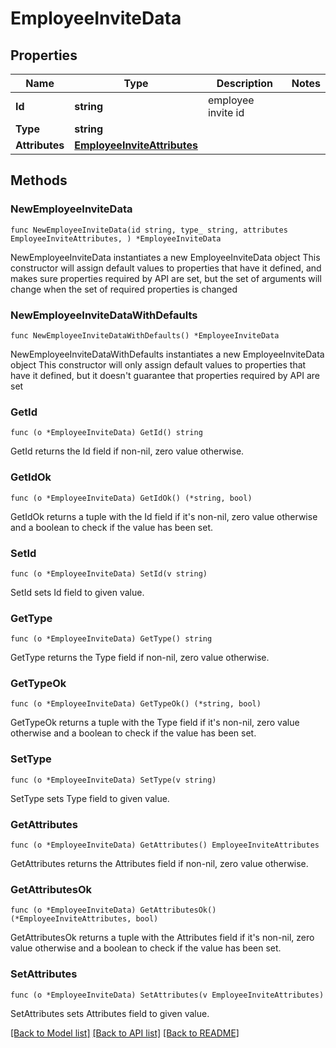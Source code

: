 # EmployeeInviteData

## Properties

Name | Type | Description | Notes
------------ | ------------- | ------------- | -------------
**Id** | **string** | employee invite id | 
**Type** | **string** |  | 
**Attributes** | [**EmployeeInviteAttributes**](EmployeeInviteAttributes.md) |  | 

## Methods

### NewEmployeeInviteData

`func NewEmployeeInviteData(id string, type_ string, attributes EmployeeInviteAttributes, ) *EmployeeInviteData`

NewEmployeeInviteData instantiates a new EmployeeInviteData object
This constructor will assign default values to properties that have it defined,
and makes sure properties required by API are set, but the set of arguments
will change when the set of required properties is changed

### NewEmployeeInviteDataWithDefaults

`func NewEmployeeInviteDataWithDefaults() *EmployeeInviteData`

NewEmployeeInviteDataWithDefaults instantiates a new EmployeeInviteData object
This constructor will only assign default values to properties that have it defined,
but it doesn't guarantee that properties required by API are set

### GetId

`func (o *EmployeeInviteData) GetId() string`

GetId returns the Id field if non-nil, zero value otherwise.

### GetIdOk

`func (o *EmployeeInviteData) GetIdOk() (*string, bool)`

GetIdOk returns a tuple with the Id field if it's non-nil, zero value otherwise
and a boolean to check if the value has been set.

### SetId

`func (o *EmployeeInviteData) SetId(v string)`

SetId sets Id field to given value.


### GetType

`func (o *EmployeeInviteData) GetType() string`

GetType returns the Type field if non-nil, zero value otherwise.

### GetTypeOk

`func (o *EmployeeInviteData) GetTypeOk() (*string, bool)`

GetTypeOk returns a tuple with the Type field if it's non-nil, zero value otherwise
and a boolean to check if the value has been set.

### SetType

`func (o *EmployeeInviteData) SetType(v string)`

SetType sets Type field to given value.


### GetAttributes

`func (o *EmployeeInviteData) GetAttributes() EmployeeInviteAttributes`

GetAttributes returns the Attributes field if non-nil, zero value otherwise.

### GetAttributesOk

`func (o *EmployeeInviteData) GetAttributesOk() (*EmployeeInviteAttributes, bool)`

GetAttributesOk returns a tuple with the Attributes field if it's non-nil, zero value otherwise
and a boolean to check if the value has been set.

### SetAttributes

`func (o *EmployeeInviteData) SetAttributes(v EmployeeInviteAttributes)`

SetAttributes sets Attributes field to given value.



[[Back to Model list]](../README.md#documentation-for-models) [[Back to API list]](../README.md#documentation-for-api-endpoints) [[Back to README]](../README.md)


